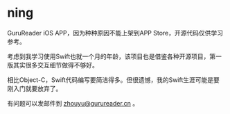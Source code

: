 # ning

GuruReader iOS APP，因为种种原因不能上架到APP Store，开源代码仅供学习参考。

考虑到我学习使用Swift也就一个月的年龄，该项目也是借鉴各种开源项目，第一版其实很多交互细节做得不够好。

相比Object-C，Swift代码编写要简洁得多。但很遗憾，我的Swift生涯可能是要刚入门就要放弃了。

有问题可以发邮件到 zhouyu@gurureader.cn 。


